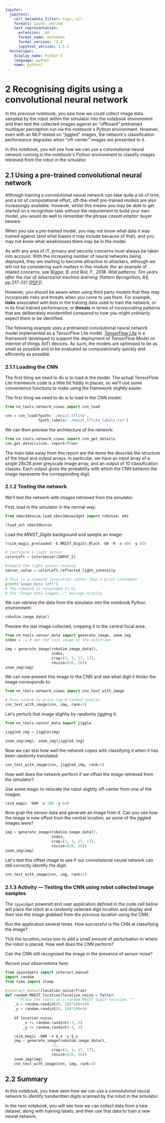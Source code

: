 ```yaml
---
jupyter:
  jupytext:
    cell_metadata_filter: tags,-all
    formats: ipynb,.md//md
    text_representation:
      extension: .md
      format_name: markdown
      format_version: '1.2'
      jupytext_version: 1.5.2
  kernelspec:
    display_name: Python 3
    language: python
    name: python3
---
```


# 2 Recognising digits using a convolutional neural network

In the previous notebook, you saw how we could collect image data sampled by the robot within the simulator into the notebook environment and then test the collected images against an "offboard" pretrained multilayer perceptron run via the notebook's Python environment. However, even with an MLP tested on "jiggled" images, the network's classification performance degrades when "off-center" images are presented to it.

In this notebook, you will see how we can use a convolutional neural network running in the notebook's Python environment to classify images retrieved from the robot in the simulator.


## 2.1 Using a pre-trained convolutional neural network

Although training a convolutional neural network can take quite a lot of time, and a *lot* of computational effort, off-the-shelf pre-trained models are also increasingly available. However, whilst this means you may be able to get started on a recognition task without the requirement to build your own model, you would do well to remember the phrase *caveat emptor*: buyer beware.

When you use a pre-trained model, you may not know what data it was trained against (and what biases it may include because of that), and you may not know what weaknesses there may be in the model.

<!-- #region tags=["alert-warning"] -->
As with any area of IT, privacy and security concerns must always be taken into account. With the increasing number of neural networks being deployed, they are starting to become attractive to attackers, although we will not be considering such matters in this module (for an example of related concerns, see *Biggio, B. and Roli, F., 2018. Wild patterns: Ten years after the rise of adversarial machine learning. Pattern Recognition, 84, pp.317-331* [[PDF](https://arxiv.org/pdf/1712.03141.pdf)]).

However, you should be aware when using third party models that they may incorporate risks and threats when you come to use them. For example, __risks__ associated with *bias* in the training data used to train the network, or in its final trained performance; or __threats__ in terms of incorporating patterns that are deliberately misidentifed compared to how you might ordinarily expect them to be identified.
<!-- #endregion -->

The following example uses a pretrained convolutional neural network model implemented as a TensorFlow Lite model. [*TensorFlow Lite*](https://www.tensorflow.org/lite/) is a framework developed to support the deployment of TensorFlow Model on internet of things (IoT) devices. As such, the models are optimised to be as small as possible and to be evaluated as computationally quickly and efficiently as possible.


### 2.1.1 Loading the CNN

The first thing we need to do is to load in the model. The actual TensorFlow Lite framework code is a little bit fiddly in places, so we'll use some convenience functions to make using the framework slightly easier.

The first thing we need to do is to load in the CNN model:

```python
from nn_tools.network_views import cnn_load

cnn = cnn_load(fpath='./mnist.tflite',
               fpath_labels='./mnist_tflite_labels.txt')
```

We can then preview the architecture of the network:

```python
from nn_tools.network_views import cnn_get_details
cnn_get_details(cnn, report=True)
```

The main take away from this report are the items the describe the structure of the input and output arrays. In particular, we have an input array of a single 28x28 pixel greyscale image array, and an output of 10 classification classes. Each output gives the probability with which the CNN believes the image represents the corresponding digit.


### 2.1.2 Testing the network

We'll test the network with images retrieved from the simulator.

First, load in the simulator in the normal way:

```python
from nbev3devsim.load_nbev3devwidget import roboSim, eds

%load_ext nbev3devsim
```

Load the *MNIST_Digits* background and sample an image:

```python
%%sim_magic_preloaded -b MNIST_Digits_Black -OA -R -x 400 -y 850

# Configure a light sensor
colorLeft = ColorSensor(INPUT_2)

#Sample the light sensor reading
sensor_value = colorLeft.reflected_light_intensity

# This is a command invocation rather than a print statement
print("image_data left")
# The command is responded to by
# the "Image data logged..." message display
```

We can retrieve the data from the simulator into the notebook Python environment:

```python
roboSim.image_data()
```

Preview the last image collected, cropping it to the central focal area:

```python
from nn_tools.sensor_data import generate_image, zoom_img
index = -1 # Get the last image in the dataframe

img = generate_image(roboSim.image_data(),
                     index,
                     crop=(3, 3, 17, 17),
                     resize=(28, 28))
zoom_img(img)
```

We can now present this image to the CNN and see what digit it thinks the image corresponds to:

```python
from nn_tools.network_views import cnn_test_with_image

# Pass rank=N to print top N ranked results
cnn_test_with_image(cnn, img, rank=2)
```

Let's perturb that image slightly by randomly jiggling it: 

```python
from nn_tools.sensor_data import jiggle

jiggled_img = jiggle(img)

zoom_img(img), zoom_img(jiggled_img)
```

Now we can test how well the network copes with classifying it when it has been randomly translated:

```python
cnn_test_with_image(cnn, jiggled_img, rank=2)
```

How well does the network perform if we offset the image retrieved from the simulator?

Use some magic to relocate the robot slightly off-center from one of the images:

```python
%sim_magic -OAR -x 398 -y 848
```

Now grab the sensor data and generate an image from it. Can you see how the image is now offset from the central location, as some of the jiggled images were?

```python
img = generate_image(roboSim.image_data(),
                     index,
                     crop=(3, 3, 17, 17),
                     resize=(28, 28))
zoom_img(img)
```

Let's test this offset image to see if our convolutional neural network can still correctly identify the digit:

```python
cnn_test_with_image(cnn, img, rank=2)
```

### 2.1.3 Activity — Testing the CNN using robot collected image samples

The `ipywidget` powered end user application defined in the code cell below will place the robot at a randomly selected digit location and display and then test the image grabbed from *the previous location* using the CNN.


Run the application several times. How successful is the CNN at classifying the image?

Tick the *location_noise* box to add a small amount of perturbation to where the robot is placed. How well does the CNN perform?

Can the CNN still recognised the image in the presence of sensor noise?


*Record your observations here.*

```python
from ipywidgets import interact_manual
import random
from time import sleep

@interact_manual(location_noise=True)
def random_MNIST_location(location_noise = False):
    """Place the robot at a random MNIST digit location."""
    _x = random.randint(0, 19)*100+100
    _y = random.randint(0, 10)*100+50
    
    if location_noise:
        _x += random.randint(-3, 3)
        _y += random.randint(-3, 3)

    %sim_magic -OAR -x $_x -y $_y
    img = generate_image(roboSim.image_data(),
                     -1,
                     crop=(3, 3, 17, 17),
                     resize=(28, 28))
    zoom_img(img)
    cnn_test_with_image(cnn, img, rank=3)
```

## 2.2 Summary

In this notebook, you have seen how we can use a convolutional neural network to identify handwritten digits scanned by the robot in the simulator.

In the next notebook, you will see how we can collect data from a new dataset, along with training labels, and then use that data to train a new neural network.

